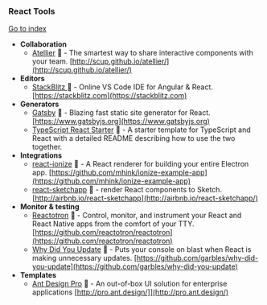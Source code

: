 ### React Tools
[Go to index](https://github.com/cdleon/awesome-front-end#index)
- **Collaboration**
  * [Atellier](https://github.com/scup/atellier) :gift_heart: - The smartest way to share interactive components with your team. [http://scup.github.io/atellier/](http://scup.github.io/atellier/)
- **Editors**
  * [StackBlitz ](https://github.com/stackblitz/core) :gift_heart: - Online VS Code IDE for Angular & React. [https://stackblitz.com](https://stackblitz.com)
- **Generators**
  * [Gatsby](https://github.com/gatsbyjs/gatsby) :gift_heart: - Blazing fast static site generator for React. [https://www.gatsbyjs.org](https://www.gatsbyjs.org)
  * [TypeScript React Starter](https://github.com/Microsoft/TypeScript-React-Starter) :gift_heart: - A starter template for TypeScript and React with a detailed README describing how to use the two together.
- **Integrations**
  * [react-ionize](https://github.com/mhink/react-ionize) :gift_heart: - A React renderer for building your entire Electron app. [https://github.com/mhink/ionize-example-app](https://github.com/mhink/ionize-example-app)
  * [react-sketchapp](https://github.com/airbnb/react-sketchapp) :gift_heart: - render React components to Sketch. [http://airbnb.io/react-sketchapp](http://airbnb.io/react-sketchapp/)
- **Monitor & testing**
  * [Reactotron](https://github.com/reactotron/reactotron) :gift_heart: - Control, monitor, and instrument your React and React Native apps from the comfort of your TTY. [https://github.com/reactotron/reactotron](https://github.com/reactotron/reactotron)
  * [Why Did You Update](https://github.com/garbles/why-did-you-update) :gift_heart: - Puts your console on blast when React is making unnecessary updates. [https://github.com/garbles/why-did-you-update](https://github.com/garbles/why-did-you-update)
- **Templates**
  * [Ant Design Pro](https://github.com/ant-design/ant-design-pro) :gift_heart: - An out-of-box UI solution for enterprise applications [http://pro.ant.design/]](http://pro.ant.design/)